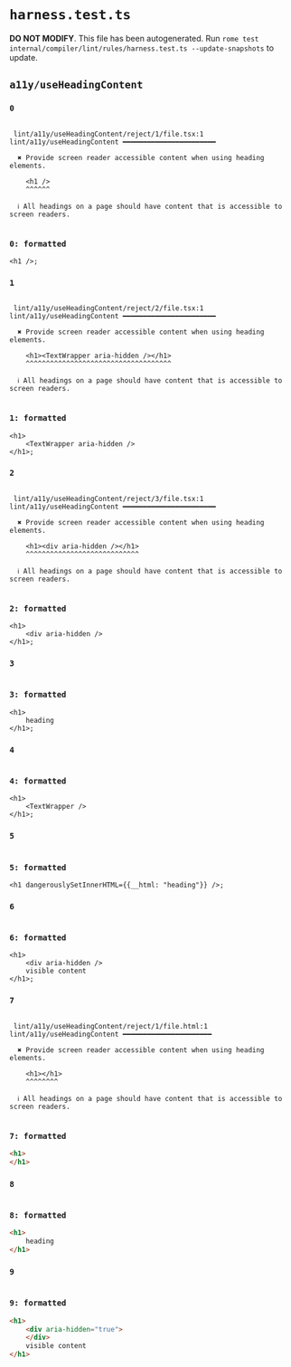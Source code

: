 # `harness.test.ts`

**DO NOT MODIFY**. This file has been autogenerated. Run `rome test internal/compiler/lint/rules/harness.test.ts --update-snapshots` to update.

## `a11y/useHeadingContent`

### `0`

```

 lint/a11y/useHeadingContent/reject/1/file.tsx:1 lint/a11y/useHeadingContent ━━━━━━━━━━━━━━━━━━━━━━━

  ✖ Provide screen reader accessible content when using heading elements.

    <h1 />
    ^^^^^^

  ℹ All headings on a page should have content that is accessible to screen readers.


```

### `0: formatted`

```tsx
<h1 />;

```

### `1`

```

 lint/a11y/useHeadingContent/reject/2/file.tsx:1 lint/a11y/useHeadingContent ━━━━━━━━━━━━━━━━━━━━━━━

  ✖ Provide screen reader accessible content when using heading elements.

    <h1><TextWrapper aria-hidden /></h1>
    ^^^^^^^^^^^^^^^^^^^^^^^^^^^^^^^^^^^^

  ℹ All headings on a page should have content that is accessible to screen readers.


```

### `1: formatted`

```tsx
<h1>
	<TextWrapper aria-hidden />
</h1>;

```

### `2`

```

 lint/a11y/useHeadingContent/reject/3/file.tsx:1 lint/a11y/useHeadingContent ━━━━━━━━━━━━━━━━━━━━━━━

  ✖ Provide screen reader accessible content when using heading elements.

    <h1><div aria-hidden /></h1>
    ^^^^^^^^^^^^^^^^^^^^^^^^^^^^

  ℹ All headings on a page should have content that is accessible to screen readers.


```

### `2: formatted`

```tsx
<h1>
	<div aria-hidden />
</h1>;

```

### `3`

```

```

### `3: formatted`

```tsx
<h1>
	heading
</h1>;

```

### `4`

```

```

### `4: formatted`

```tsx
<h1>
	<TextWrapper />
</h1>;

```

### `5`

```

```

### `5: formatted`

```tsx
<h1 dangerouslySetInnerHTML={{__html: "heading"}} />;

```

### `6`

```

```

### `6: formatted`

```tsx
<h1>
	<div aria-hidden />
	visible content
</h1>;

```

### `7`

```

 lint/a11y/useHeadingContent/reject/1/file.html:1 lint/a11y/useHeadingContent ━━━━━━━━━━━━━━━━━━━━━━

  ✖ Provide screen reader accessible content when using heading elements.

    <h1></h1>
    ^^^^^^^^

  ℹ All headings on a page should have content that is accessible to screen readers.


```

### `7: formatted`

```html
<h1>
</h1>

```

### `8`

```

```

### `8: formatted`

```html
<h1>
	heading
</h1>

```

### `9`

```

```

### `9: formatted`

```html
<h1>
	<div aria-hidden="true">
	</div>
	visible content
</h1>

```
